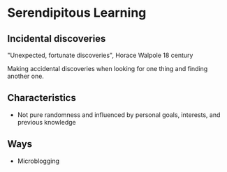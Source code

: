 # Serendipitous Learning

## Incidental discoveries

"Unexpected, fortunate discoveries", Horace Walpole 18 century

Making accidental discoveries when looking for one thing and finding another one.

## Characteristics

- Not pure randomness and influenced by personal goals, interests, and previous knowledge

## Ways

- Microblogging